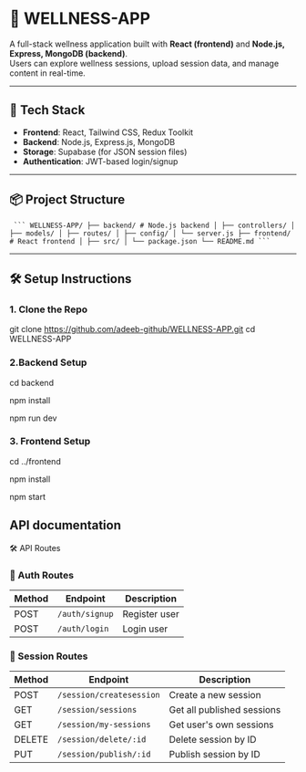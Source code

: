 # 🌿 WELLNESS-APP

A full-stack wellness application built with **React (frontend)** and **Node.js, Express, MongoDB (backend)**.  
Users can explore wellness sessions, upload session data, and manage content in real-time.

---

## 🚀 Tech Stack

- **Frontend**: React, Tailwind CSS, Redux Toolkit
- **Backend**: Node.js, Express.js, MongoDB
- **Storage**: Supabase (for JSON session files)
- **Authentication**: JWT-based login/signup

---

## 📦 Project Structure
<pre><code> ``` WELLNESS-APP/ ├── backend/ # Node.js backend │ ├── controllers/ │ ├── models/ │ ├── routes/ │ ├── config/ │ └── server.js ├── frontend/ # React frontend │ ├── src/ │ └── package.json └── README.md ``` </code></pre>
---

## 🛠️ Setup Instructions

### 1. Clone the Repo


git clone https://github.com/adeeb-github/WELLNESS-APP.git
cd WELLNESS-APP

### 2.Backend Setup
cd backend

npm install

npm run dev

### 3. Frontend Setup
cd ../frontend

npm install

npm start

## API documentation

🛠️ API Routes
### 🔐 Auth Routes

| Method | Endpoint        | Description     |
|--------|------------------|-----------------|
| POST   | `/auth/signup`   | Register user   |
| POST   | `/auth/login`    | Login user      |

### 📅 Session Routes

| Method | Endpoint                   | Description              |
|--------|----------------------------|--------------------------|
| POST   | `/session/createsession`   | Create a new session     |
| GET    | `/session/sessions`        | Get all published sessions |
| GET    | `/session/my-sessions`     | Get user's own sessions  |
| DELETE | `/session/delete/:id`      | Delete session by ID     |
| PUT    | `/session/publish/:id`     | Publish session by ID    |




